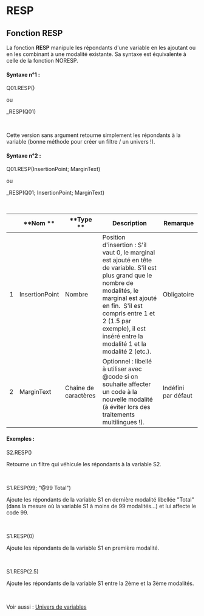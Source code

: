# RESP

## Fonction RESP

La fonction **RESP** manipule les répondants d'une variable en les ajoutant ou en les combinant à une modalité existante. Sa syntaxe est équivalente à celle de la fonction NORESP.

#### Syntaxe n°1 :&nbsp;

Q01.RESP()

ou

\_RESP(Q01)

&nbsp;

Cette version sans argument retourne simplement les répondants à la variable (bonne méthode pour créer un filtre / un univers \!).

#### Syntaxe n°2 :&nbsp;

Q01.RESP(InsertionPoint; MarginText)

ou

\_RESP(Q01; InsertionPoint; MarginText)

&nbsp;

| &nbsp; | **Nom ** | **Type ** | **Description** | **Remarque** |
| --- | --- | --- | --- | --- |
| &#49; | InsertionPoint | Nombre | Position d'insertion : S'il vaut 0, le marginal est ajouté en tête de variable. S'il est plus grand que le nombre de modalités, le marginal est ajouté en fin.&nbsp; S'il est compris entre 1 et 2 (1.5 par exemple), il est inséré entre la modalité 1 et la modalité 2 (etc.). | Obligatoire |
| &#50; | MarginText | Chaîne de caractères | Optionnel : libellé à utiliser avec @code si on souhaite affecter un code à la nouvelle modalité (à éviter lors des traitements multilingues \!). | Indéfini par défaut |


#### Exemples :

S2.RESP()

Retourne un filtre qui véhicule les répondants à la variable S2.

&nbsp;

S1.RESP(99; "@99 Total")

Ajoute les répondants de la variable S1 en dernière modalité libellée "Total" (dans la mesure où la variable S1 à moins de 99 modalités...) et lui affecte le code 99.

&nbsp;

S1.RESP(0)

Ajoute les répondants de la variable S1 en première modalité.

&nbsp;

S1.RESP(2.5)

Ajoute les répondants de la variable S1 entre la 2ème et la 3ème modalités.

&nbsp;

Voir aussi : [Univers de variables](<Universciblesetsous-populations.md>)

